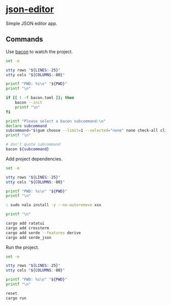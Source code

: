 # [json-editor](https://ratatui.rs/tutorials/json-editor/)

Simple JSON editor app.

## Commands

Use [bacon](https://github.com/Canop/bacon) to watch the project.

```bash { background=false category=setup closeTerminalOnSuccess=true excludeFromRunAll=true interactive=true interpreter=bash name=json-editor-watch promptEnv=true terminalRows=20 }
set -e

stty rows "${LINES:-25}"
stty cols "${COLUMNS:-80}"

printf "PWD: %s\n" "${PWD}"
printf "\n"

if [[ ! -f bacon.toml ]]; then
    bacon --init
    printf "\n"
fi

printf "Please select a bacon subcommand:\n"
declare subcommand
subcommand="$(gum choose --limit=1 --selected="none" none check-all clippy test | sed -r -e 's/^none$//g')"
printf "\n"

# don't quote subcommand
bacon ${subcommand}
```

Add project dependencies.

```bash { background=false category=setup closeTerminalOnSuccess=true excludeFromRunAll=true interactive=true interpreter=bash name=json-editor-add-deps promptEnv=true terminalRows=20 }
set -e

stty rows "${LINES:-25}"
stty cols "${COLUMNS:-80}"

printf "PWD: %s\n" "${PWD}"
printf "\n"

: sudo nala install -y --no-autoremove xxx

printf "\n"

cargo add ratatui
cargo add crossterm
cargo add serde --features derive
cargo add serde_json
```

Run the project.

```bash { background=false category=setup closeTerminalOnSuccess=true excludeFromRunAll=true interactive=true interpreter=bash name=json-editor-run promptEnv=true terminalRows=20 }
set -e

stty rows "${LINES:-25}"
stty cols "${COLUMNS:-80}"

printf "PWD: %s\n" "${PWD}"
printf "\n"

reset
cargo run
```


